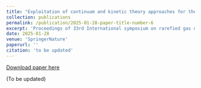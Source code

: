 ```yaml
---
title: "Exploitation of continuum and kinetic theory approaches for the simulation of particle beam experiments"
collection: publications
permalink: /publication/2025-01-28-paper-title-number-6
excerpt: 'Proceedings of 33rd International symposium on rarefied gas dynamics'
date: 2025-01-28
venue: 'SpringerNature'
paperurl: ''
citation: 'to be updated'
---
```


[Download paper here]()

(To be updated)
